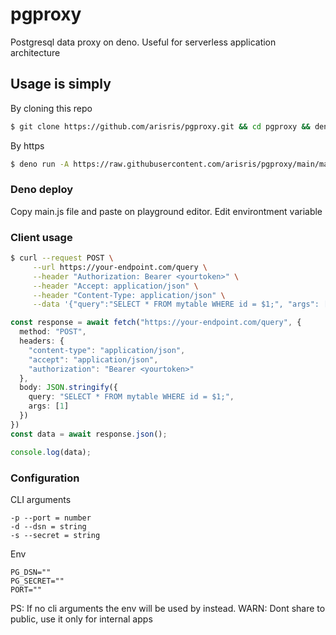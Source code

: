 # pgproxy
Postgresql data proxy on deno. Useful for serverless application architecture

## Usage is simply

By cloning this repo

```sh
$ git clone https://github.com/arisris/pgproxy.git && cd pgproxy && deno run -A main.ts
```

By https

```sh
$ deno run -A https://raw.githubusercontent.com/arisris/pgproxy/main/main.ts -p 8999
```

### Deno deploy

Copy main.js file and paste on playground editor. Edit environtment variable


### Client usage

```sh
$ curl --request POST \
     --url https://your-endpoint.com/query \
     --header "Authorization: Bearer <yourtoken>" \
     --header "Accept: application/json" \
     --header "Content-Type: application/json" \
     --data '{"query":"SELECT * FROM mytable WHERE id = $1;", "args": [1]}'
```

```ts
const response = await fetch("https://your-endpoint.com/query", {
  method: "POST",
  headers: {
    "content-type": "application/json",
    "accept": "application/json",
    "authorization": "Bearer <yourtoken>"
  },
  body: JSON.stringify({
    query: "SELECT * FROM mytable WHERE id = $1;",
    args: [1]
  })
})
const data = await response.json();

console.log(data);
```

### Configuration

CLI arguments

```
-p --port = number
-d --dsn = string
-s --secret = string
```

Env

```env
PG_DSN=""
PG_SECRET=""
PORT=""
```

PS: If no cli arguments the env will be used by instead.
WARN: Dont share to public, use it only for internal apps